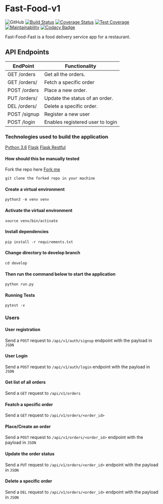 # Fast-Food-v1

![GitHub](https://img.shields.io/github/license/mashape/apistatus.svg)
[![Build Status](https://travis-ci.com/danielotieno/fast-food-v1.svg?branch=develop)](https://travis-ci.com/danielotieno/fast-food-v1)
[![Coverage Status](https://coveralls.io/repos/github/danielotieno/fast-food-v1/badge.svg?branch=develop)](https://coveralls.io/github/danielotieno/fast-food-v1?branch=develop)
[![Test Coverage](https://api.codeclimate.com/v1/badges/e23ec45d5b4e814e4310/test_coverage)](https://codeclimate.com/github/danielotieno/fast-food-v1/test_coverage)
[![Maintainability](https://api.codeclimate.com/v1/badges/e23ec45d5b4e814e4310/maintainability)](https://codeclimate.com/github/danielotieno/fast-food-v1/maintainability)
[![Codacy Badge](https://api.codacy.com/project/badge/Grade/1ae2f2e1b9f0439f8e5c3b045aac53d1)](https://www.codacy.com/app/danielotieno/fast-food-v1?utm_source=github.com&amp;utm_medium=referral&amp;utm_content=danielotieno/fast-food-v1&amp;utm_campaign=Badge_Grade)

Fast-Food-Fast is a food delivery service app for a restaurant.

## API Endpoints

| EndPoint              | Functionality                    |
| --------------------- | -------------------------------- |
| GET /orders           | Get all the orders.              |
| GET /orders/<orderId> | Fetch a specific order           |
| POST /orders          | Place a new order.               |
| PUT /orders/<orderId> | Update the status of an order.   |
| DEL /orders/<orderId> | Delete a specific order.         |
| POST /signup          | Register a new user              |
| POST /login           | Enables registered user to login |

### Technologies used to build the application

[Python 3.6](https://docs.python.org/3.6/)
[Flask](http://flask.pocoo.org/)
[Flask Restful](https://flask-restful.readthedocs.io/en/latest/)

#### How should this be manually tested

Fork the repo here [Fork me](https://github.com/danielotieno/fast-food-v1/tree/develop)

`git clone the forked repo in your machine`

#### Create a virtual environment

`python3 -m venv venv`

#### Activate the virtual environment

`source venv/bin/activate`

#### Install dependencies

`pip install -r requirements.txt`

#### Change directory to develop branch

`cd develop`

#### Then run the command below to start the application

`python run.py`

#### Running Tests

`pytest -v`

### Users

#### User registration

Send a `POST` request to `/api/v1/auth/signup` endpoint with the payload in `JSON`

#### User Login

Send a `POST` request to `/api/v1/auth/login` endpoint with the payload in `JSON`

#### Get list of all orders

Send a `GET` request to `/api/v1/orders`

#### Featch a specific order

Send a `GET` request to `/api/v1/orders/<order_id>`

#### Place/Create an order

Send a `POST` request to `/api/v1/orders/<order_id>` endpoint with the payload in `JSON`

#### Update the order status

Send a `PUT` request to `/api/v1/orders/<order_id>` endpoint with the payload in `JSON`

#### Delete a specific order

Send a `DEL` request to `/api/v1/orders/<order_id>` endpoint with the payload in `JSON`